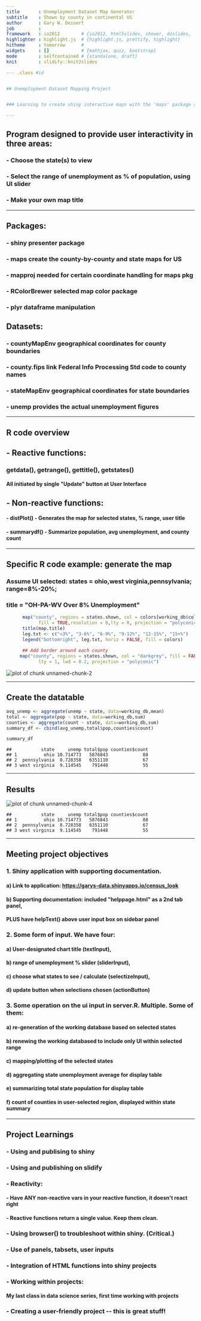 ```yaml
---
title       : Unemployment Dataset Map Generator
subtitle    : Shown by county in continental US
author      : Gary W. Deinert
job         : 
framework   : io2012        # {io2012, html5slides, shower, dzslides, ...}
highlighter : highlight.js  # {highlight.js, prettify, highlight}
hitheme     : tomorrow      # 
widgets     : []            # {mathjax, quiz, bootstrap}
mode        : selfcontained # {standalone, draft}
knit        : slidify::knit2slides

--- .class #id 


## Unemployment Dataset Mapping Project


### Learning to create shiny interactive maps with the 'maps' package and the 'unemp' dataset

--- 
```


## Program designed to provide user interactivity in three areas:
### - Choose the state(s) to view
### - Select the range of unemployment as % of population, using UI slider
### - Make your own map title

---


## Packages:
### - shiny          presenter package
### - maps           create the county-by-county and state maps for US
### - mapproj        needed for certain coordinate handling for maps pkg
### - RColorBrewer   selected map color package
### - plyr           dataframe manipulation

## Datasets:
### - countyMapEnv   geographical coordinates for county boundaries
### - county.fips    link Federal Info Processing Std code to county names
### - stateMapEnv    geographical coordinates for state boundaries
### - unemp          provides the actual unemployment figures

---


## R code overview
## - Reactive functions:  
###   getdata(), getrange(), gettitle(), getstates()
####   All initiated by single "Update" button at User Interface
## - Non-reactive functions:
####  - distPlot() - Generates the map for selected states, % range, user title
####  - summarydf() - Summarize population, avg unemployment, and county count

---

## Specific R code example: generate the map



### Assume UI selected: states = ohio,west virginia,pennsylvania; range=8%-20%;
###          title = "OH-PA-WV Over 8% Unemployment"

```r
      map("county", regions = states.shown, col = colors[working_db$colorBuckets], 
            fill = TRUE,resolution = 0,lty = 0, projection = "polyconic")
      title(map.title)
      leg.txt <- c("<3%", "3-6%", "6-9%", "9-12%", "12-15%", "15+%")
      legend("bottomright", leg.txt, horiz = FALSE, fill = colors)
            
      ## Add border around each county
     map("county", regions = states.shown, col = "darkgrey", fill = FALSE, add = TRUE, 
            lty = 1, lwd = 0.2, projection = "polyconic")
```

![plot of chunk unnamed-chunk-2](assets/fig/unnamed-chunk-2-1.png) 

---

## Create the datatable

```r
avg_unemp <- aggregate(unemp ~ state, data=working_db,mean)
total <- aggregate(pop ~ state, data=working_db,sum)
counties <- aggregate(count ~ state, data=working_db,sum)
summary_df <- cbind(avg_unemp,total$pop,counties$count)

summary_df
```

```
##           state     unemp total$pop counties$count
## 1          ohio 10.714773   5876843             88
## 2  pennsylvania  8.728358   6351110             67
## 3 west virginia  9.114545    791448             55
```

---

## Results

![plot of chunk unnamed-chunk-4](assets/fig/unnamed-chunk-4-1.png) 

```
##           state     unemp total$pop counties$count
## 1          ohio 10.714773   5876843             88
## 2  pennsylvania  8.728358   6351110             67
## 3 west virginia  9.114545    791448             55
```

---

## Meeting project objectives
### 1. Shiny application with supporting documentation.
####   a) Link to application: https://garys-data.shinyapps.io/census_look
####   b) Supporting documentation: included "helppage.html" as a 2nd tab panel, 
####         PLUS have helpText() above user input box on sidebar panel
### 2. Some form of input. We have four: 
####         a) User-designated chart title (textInput), 
####         b) range of unemployment % slider (sliderInput),
####         c) choose what states to see / calculate (selectizeInput),
####         d) update button when selections chosen (actionButton)
### 3. Some operation on the ui input in server.R.  Multiple. Some of them:
####         a) re-generation of the working database based on selected states
####         b) renewing the working databased to include only UI within selected range
####         c) mapping/plotting of the selected states
####         d) aggregating state unemployment average for display table
####         e) summarizing total state population for display table
####         f) count of counties in user-selected region, displayed within state summary

---

## Project Learnings
### - Using and publising to shiny
### - Using and publishing on slidify
### - Reactivity:
####   - Have ANY non-reactive vars in your reactive function, it doesn't react right
####   - Reactive functions return a single value. Keep them clean. 
### - Using browser() to troubleshoot within shiny.  (Critical.)
### - Use of panels, tabsets, user inputs
### - Integration of HTML functions into shiny projects
### - Working within projects: 
####  My last class in data science series, first time working with projects
### - Creating a user-friendly project -- this is great stuff!


